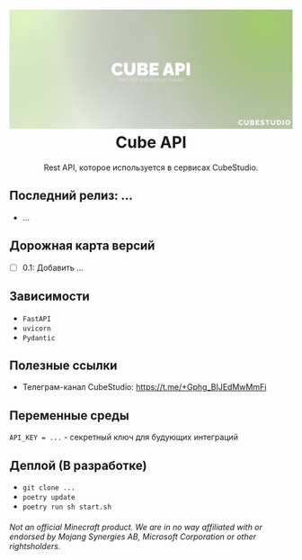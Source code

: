 <h1 align="center">
  <img src="images/banner.svg" alt="Cube API"/>
  Cube API
  <br/>
</h1>

<p align="center">
    Rest API, которое используется в сервисах CubeStudio.
</p>

## Последний релиз: ...
* ...

## Дорожная карта версий
* [ ] 0.1: Добавить ...

## Зависимости
* ```FastAPI```
* ```uvicorn```
* ```Pydantic```

## Полезные ссылки
* Телеграм-канал CubeStudio: https://t.me/+Gphg_BIJEdMwMmFi

## Переменные среды
```API_KEY = ...``` - секретный ключ для будующих интеграций

## Деплой (В разработке)
* ```git clone ...```
* ```poetry update```
* ```poetry run sh start.sh```

###### Not an official Minecraft product. We are in no way affiliated with or endorsed by Mojang Synergies AB, Microsoft Corporation or other rightsholders.
